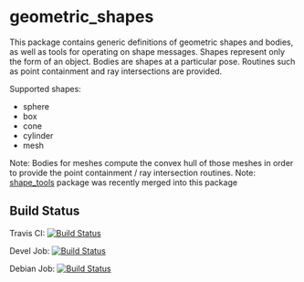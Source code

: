 geometric_shapes
================

This package contains generic definitions of geometric shapes and bodies, as well as tools for operating on shape messages.
Shapes represent only the form of an object.
Bodies are shapes at a particular pose. Routines such as point containment and ray intersections are provided.

Supported shapes:
- sphere
- box
- cone
- cylinder
- mesh

Note: Bodies for meshes compute the convex hull of those meshes in order to provide the point containment / ray intersection routines.
Note: [shape_tools](https://github.com/ros-planning/shape_tools) package was recently merged into this package

## Build Status

Travis CI: [![Build Status](https://travis-ci.org/ros-planning/geometric_shapes.svg?branch=kinetic-devel)](https://travis-ci.org/ros-planning/geometric_shapes)

Devel Job: [![Build Status](http://build.ros.org/buildStatus/icon?job=Jbin_uT64__geometric_shapes__ubuntu_trusty_amd64__binary)](http://build.ros.org/view/Ibin_uT64/job/Jbin_uT64__geometric_shapes__ubuntu_trusty_amd64__binary/)

Debian Job: [![Build Status](http://build.ros.org/buildStatus/icon?job=Jdev__geometric_shapes__ubuntu_trusty_amd64)](http://build.ros.org/view/Idev/job/Jdev__geometric_shapes__ubuntu_trusty_amd64/)
